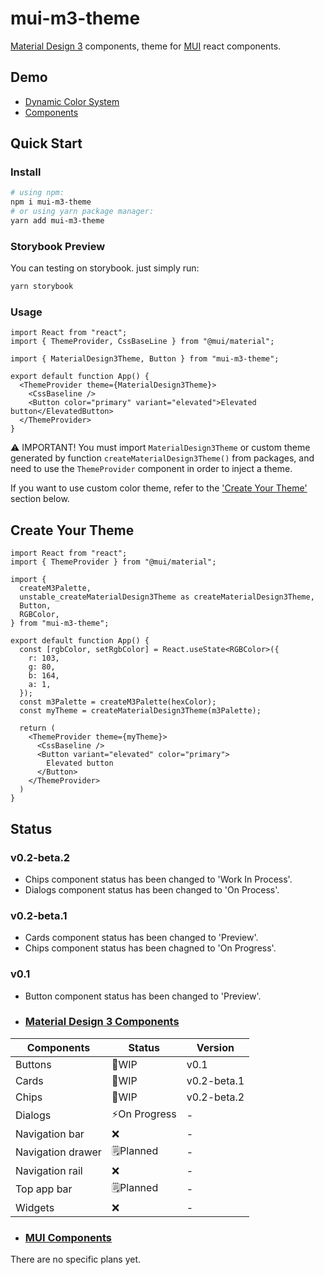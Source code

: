 # mui-m3-theme
[Material Design 3](https://m3.material.io/) components, theme for [MUI](https://github.com/mui-org/material-ui) react components.

## Demo

- [Dynamic Color System](https://limitkr.github.io/palette)
- [Components](https://limitkr.github.io/button)

## Quick Start

### Install
```bash
# using npm:
npm i mui-m3-theme
# or using yarn package manager:
yarn add mui-m3-theme
```

### Storybook Preview
You can testing on storybook. just simply run:
```bash
yarn storybook
```

### Usage
```tsx
import React from "react";
import { ThemeProvider, CssBaseLine } from "@mui/material";

import { MaterialDesign3Theme, Button } from "mui-m3-theme";

export default function App() {
  <ThemeProvider theme={MaterialDesign3Theme}>
    <CssBaseline />
    <Button color="primary" variant="elevated">Elevated button</ElevatedButton>
  </ThemeProvider>
}
```
⚠️ IMPORTANT! You must import `MaterialDesign3Theme` or custom theme generated by function `createMaterialDesign3Theme()` from packages, and need to use the `ThemeProvider` component in order to inject a theme.

If you want to use custom color theme, refer to the ['Create Your Theme'](#create-your-theme) section below.

## Create Your Theme

```tsx
import React from "react";
import { ThemeProvider } from "@mui/material";

import {
  createM3Palette,
  unstable_createMaterialDesign3Theme as createMaterialDesign3Theme,
  Button,
  RGBColor,
} from "mui-m3-theme";

export default function App() {
  const [rgbColor, setRgbColor] = React.useState<RGBColor>({
    r: 103,
    g: 80,
    b: 164,
    a: 1,
  });
  const m3Palette = createM3Palette(hexColor);
  const myTheme = createMaterialDesign3Theme(m3Palette);

  return (
    <ThemeProvider theme={myTheme}>
      <CssBaseline />
      <Button variant="elevated" color="primary">
        Elevated button
      </Button>
    </ThemeProvider>
  )
}
```

## Status
### v0.2-beta.2
- Chips component status has been changed to 'Work In Process'.
- Dialogs component status has been changed to 'On Process'.
### v0.2-beta.1
- Cards component status has been changed to 'Preview'.
- Chips component status has been chagned to 'On Progress'.
### v0.1
- Button component status has been changed to 'Preview'.

- ### [Material Design 3 Components](https://m3.material.io/components/all-buttons)

| Components        | Status       | Version |
|-------------------|--------------|---------|
| Buttons           | 🚧WIP        |v0.1     |
| Cards             | 🚧WIP         |v0.2-beta.1     |
| Chips             | 🚧WIP         |v0.2-beta.2     |
| Dialogs           | ⚡️On Progress  |    -    |
| Navigation bar    | ❌            |    -    |
| Navigation drawer | 🗒Planned     |    -    |
| Navigation rail   | ❌            |    -    |
| Top app bar       | 🗒Planned     |    -    |
| Widgets           | ❌            |    -    |

- ### [MUI Components](https://mui.com/getting-started/supported-components/)

There are no specific plans yet.
